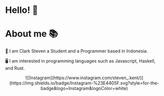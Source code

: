 # Hello! 👋

# About me 📚
🧑 I am Clark Steven a Student and a Programmer based in Indonesia.

🖥️ I am interested in programming languages such as Javascript, Haskell, and Rust.

<p align="center">
![[Instagram](https://www.instagram.com/steven_.kent/)](https://img.shields.io/badge/Instagram-%23E4405F.svg?style=for-the-badge&logo=Instagram&logoColor=white)
